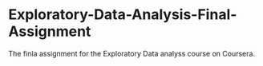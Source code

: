 # Exploratory-Data-Analysis-Final-Assignment
The finla assignment for the Exploratory Data analyss course on Coursera. 
